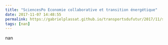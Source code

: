 ```yaml
---
title: "SciencesPo Economie collaborative et transition énergétique"
date: 2017-11-07 14:48:55
permalink: https://gabrielplassat.github.io/transportsdufutur/2017/11/sciencespo-economie-collaborative-et-transition-energetique.html
tags: [nan]
---
```


nan
